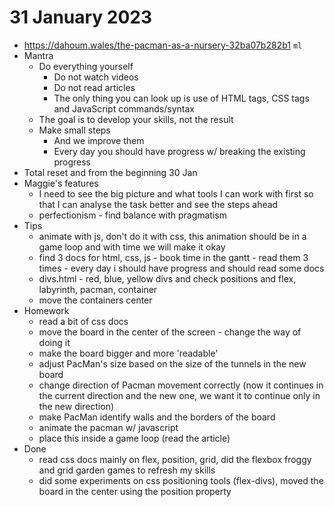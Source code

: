 # 31 January 2023

* https://dahoum.wales/the-pacman-as-a-nursery-32ba07b282b1 `ml`
* Mantra
  * Do everything yourself
    * Do not watch videos
    * Do not read articles
    * The only thing you can look up is use of HTML tags, CSS tags and JavaScript commands/syntax
  * The goal is to develop your skills, not the result
  * Make small steps
    * And we improve them
    * Every day you should have progress w/ breaking the existing progress
* Total reset and from the beginning 30 Jan
* Maggie's features
  * I need to see the big picture and what tools I can work with first so that I can analyse the task better and see the steps ahead
  * perfectionism - find balance with pragmatism
* Tips
  * animate with js, don't do it with css, this animation should be in a game loop and with time we will make it okay
  * find 3 docs for html, css, js - book time in the gantt - read them 3 times - every day i should have progress and should read some docs
  * divs.html - red, blue, yellow divs and check positions and flex, labyrinth, pacman, container
  * move the containers center
* Homework
  * read a bit of css docs
  * move the board in the center of the screen - change the way of doing it
  * make the board bigger and more 'readable'
  * adjust PacMan's size based on the size of the tunnels in the new board
  * change direction of Pacman movement correctly (now it continues in the current direction and the new one, we want it to continue only in the new direction)
  * make PacMan identify walls and the borders of the board
  * animate the pacman w/ javascript
  * place this inside a game loop (read the article) 
* Done
  * read css docs mainly on flex, position, grid, did the flexbox froggy and grid garden games to refresh my skills
  * did some experiments on css positioning tools (flex-divs), moved the board in the center using the position property 